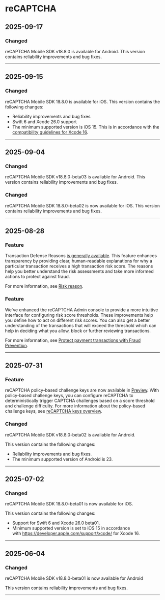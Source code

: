 # reCAPTCHA

## 2025-09-17

### Changed

reCAPTCHA Mobile SDK v18.8.0 is available for Android. This version contains reliability improvements and bug fixes.

---
## 2025-09-15

### Changed

reCAPTCHA Mobile SDK 18.8.0 is available for iOS. This version contains the following changes:

* Reliability improvements and bug fixes
* Swift 6 and Xcode 26.0 support
* The minimum supported version is iOS 15. This is in accordance with the [compatibility guidelines for Xcode 16](https://developer.apple.com/support/xcode/).

---
## 2025-09-04

### Changed

reCAPTCHA Mobile SDK v18.8.0-beta03 is available for Android. This version contains reliability improvements and bug fixes.

### Changed

reCAPTCHA Mobile SDK 18.8.0-beta02 is now available for iOS. This version contains reliability improvements and bug fixes.

---
## 2025-08-28

### Feature

Transaction Defense Reasons [is generally available](https://cloud.google.com/products?#product-launch-stages). This feature enhances transparency by providing clear, human-readable explanations for why a particular transaction receives a high transaction risk score. The reasons help you better understand the risk assessments and take more informed actions to protect against fraud.

For more information, see [Risk reason](https://cloud.google.com/recaptcha/docs/reference/rest/v1/projects.assessments#riskreason).

### Feature

We've enhanced the reCAPTCHA Admin console to provide a more intuitive interface for configuring risk score thresholds. These improvements help you define how to act on different risk scores. You can also get a better understanding of the transactions that will exceed the threshold which can help in deciding what you allow, block or further reviewing transactions.

For more information, see [Protect payment transactions with Fraud Prevention](https://cloud.google.com/recaptcha/docs/fraud-prevention).

---
## 2025-07-31

### Feature

reCAPTCHA policy-based challenge keys are now available in [Preview](https://cloud.google.com/products#product-launch-stages). With policy-based challenge keys, you can configure reCAPTCHA to deterministically trigger CAPTCHA challenges based on a score threshold and challenge difficulty.
For more information about the policy-based challenge keys, see [reCAPTCHA keys overview](https://cloud.google.com/recaptcha/docs/keys).

### Changed

reCAPTCHA Mobile SDK v18.8.0-beta02 is available for Android.

This version contains the following changes:

* Reliability improvements and bug fixes.
* The minimum supported version of Android is 23.

---
## 2025-07-02

### Changed

reCAPTCHA Mobile SDK 18.8.0-beta01 is now available for iOS.

This version contains the following changes:

* Support for Swift 6 and Xcode 26.0 beta01.
* Minimum supported version is set to iOS 15 in accordance with <https://developer.apple.com/support/xcode/> for Xcode 16.

---
## 2025-06-04

### Changed

reCAPTCHA Mobile SDK v18.8.0-beta01 is now available for Android

This version contains reliability improvements and bug fixes.

---

